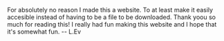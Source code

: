 For absolutely no reason I made this a website. To at least make it easily accesible instead of having to be a file to be downloaded. Thank yoou so much for reading this! I really had fun making this website and I hope that it's somewhat fun. -- L.Ev
